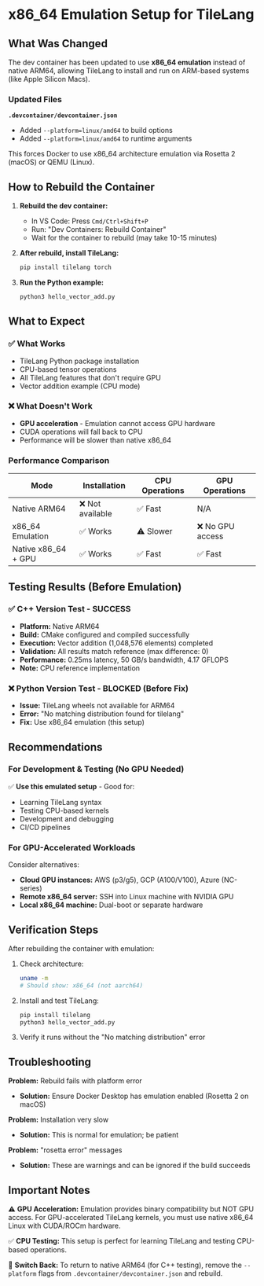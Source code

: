 # x86_64 Emulation Setup for TileLang

## What Was Changed

The dev container has been updated to use **x86_64 emulation** instead of native ARM64, allowing TileLang to install and run on ARM-based systems (like Apple Silicon Macs).

### Updated Files

**`.devcontainer/devcontainer.json`**
- Added `--platform=linux/amd64` to build options
- Added `--platform=linux/amd64` to runtime arguments

This forces Docker to use x86_64 architecture emulation via Rosetta 2 (macOS) or QEMU (Linux).

## How to Rebuild the Container

1. **Rebuild the dev container:**
   - In VS Code: Press `Cmd/Ctrl+Shift+P`
   - Run: "Dev Containers: Rebuild Container"
   - Wait for the container to rebuild (may take 10-15 minutes)

2. **After rebuild, install TileLang:**
   ```bash
   pip install tilelang torch
   ```

3. **Run the Python example:**
   ```bash
   python3 hello_vector_add.py
   ```

## What to Expect

### ✅ What Works
- TileLang Python package installation
- CPU-based tensor operations
- All TileLang features that don't require GPU
- Vector addition example (CPU mode)

### ❌ What Doesn't Work
- **GPU acceleration** - Emulation cannot access GPU hardware
- CUDA operations will fall back to CPU
- Performance will be slower than native x86_64

### Performance Comparison

| Mode | Installation | CPU Operations | GPU Operations |
|------|--------------|----------------|----------------|
| Native ARM64 | ❌ Not available | ✅ Fast | N/A |
| x86_64 Emulation | ✅ Works | ⚠️ Slower | ❌ No GPU access |
| Native x86_64 + GPU | ✅ Works | ✅ Fast | ✅ Fast |

## Testing Results (Before Emulation)

### ✅ C++ Version Test - SUCCESS
- **Platform:** Native ARM64
- **Build:** CMake configured and compiled successfully
- **Execution:** Vector addition (1,048,576 elements) completed
- **Validation:** All results match reference (max difference: 0)
- **Performance:** 0.25ms latency, 50 GB/s bandwidth, 4.17 GFLOPS
- **Note:** CPU reference implementation

### ❌ Python Version Test - BLOCKED (Before Fix)
- **Issue:** TileLang wheels not available for ARM64
- **Error:** "No matching distribution found for tilelang"
- **Fix:** Use x86_64 emulation (this setup)

## Recommendations

### For Development & Testing (No GPU Needed)
✅ **Use this emulated setup** - Good for:
- Learning TileLang syntax
- Testing CPU-based kernels
- Development and debugging
- CI/CD pipelines

### For GPU-Accelerated Workloads
Consider alternatives:
- **Cloud GPU instances:** AWS (p3/g5), GCP (A100/V100), Azure (NC-series)
- **Remote x86_64 server:** SSH into Linux machine with NVIDIA GPU
- **Local x86_64 machine:** Dual-boot or separate hardware

## Verification Steps

After rebuilding the container with emulation:

1. Check architecture:
   ```bash
   uname -m
   # Should show: x86_64 (not aarch64)
   ```

2. Install and test TileLang:
   ```bash
   pip install tilelang
   python3 hello_vector_add.py
   ```

3. Verify it runs without the "No matching distribution" error

## Troubleshooting

**Problem:** Rebuild fails with platform error
- **Solution:** Ensure Docker Desktop has emulation enabled (Rosetta 2 on macOS)

**Problem:** Installation very slow
- **Solution:** This is normal for emulation; be patient

**Problem:** "rosetta error" messages
- **Solution:** These are warnings and can be ignored if the build succeeds

## Important Notes

⚠️ **GPU Acceleration:** Emulation provides binary compatibility but NOT GPU access. For GPU-accelerated TileLang kernels, you must use native x86_64 Linux with CUDA/ROCm hardware.

✅ **CPU Testing:** This setup is perfect for learning TileLang and testing CPU-based operations.

🔄 **Switch Back:** To return to native ARM64 (for C++ testing), remove the `--platform` flags from `.devcontainer/devcontainer.json` and rebuild.
